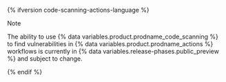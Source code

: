 {% ifversion code-scanning-actions-language %}

> [!NOTE]
> The ability to use {% data variables.product.prodname_code_scanning %} to find vulnerabilities in {% data variables.product.prodname_actions %} workflows is currently in {% data variables.release-phases.public_preview %} and subject to change.

{% endif %}
